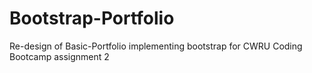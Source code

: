 # Bootstrap-Portfolio
Re-design of Basic-Portfolio implementing bootstrap for CWRU Coding Bootcamp assignment 2
